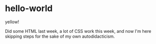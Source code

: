 # hello-world
yellow!

Did some HTML last week, a lot of CSS work this week, and now I'm here skipping steps for the sake of my own autodidacticism. 
